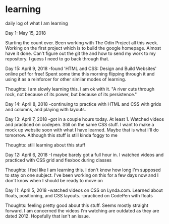 # learning
daily log of what I am learning

Day 1: May 15, 2018

Starting the count over. Been working with The Odin Project all this week. Working on the first project which is to build the google homepage. Almost have it done. Can't figure out the git the and how to send my work to my repository. I guess I need to go back through that.

Day 15: April 9, 2018
-found 'HTML and CSS: Design and Build Websites' online pdf for free! Spent some time this morning flipping through it and using it as a reinforcer for other similar modes of learning.

Thoughts:
I am slowly learning this. I am ok with it. "A river cuts through rock, not because of its power, but because of its persistence."

Day 14: April 8, 2018
-continuing to practice with HTML and CSS with grids and columns, and playing with layouts.

Day 13: April 7, 2018
-got in a couple hours today. At least 1. Watched videos and practiced on codepen. Still on the same CSS stuff. I want to make a mock up website soon with what I have learned. Maybe that is what I'll do tomorrow. Although this stuff is still kinda foggy to me

Thoughts:
still learning about this stuff 

Day 12: April 6, 2018
-I maybe barely got a full hour in. I watched videos and practiced with CSS grid and flexbox during classes

Thoughts:
I feel like I am learning this. I don't know how long I'm supposed to stay on one subject. I've been working on this for a few days now and I don't know when I should be ready to move on

Day 11: April 5, 2018
-watched videos on CSS on Lynda.com. Learned about floats, positioning, and CSS layouts. 
-practiced on CodePen with floats

Thoughts:
feeling pretty good about this stuff. Seems mostly straight forward. I am concerned the videos I'm watching are outdated as they are dated 2012. Hopefully that isn't an issue.

